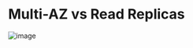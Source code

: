 # Multi-AZ vs Read Replicas

![image](https://user-images.githubusercontent.com/5827617/72404100-8b9af880-3797-11ea-820d-f51ebd2412b1.png)
